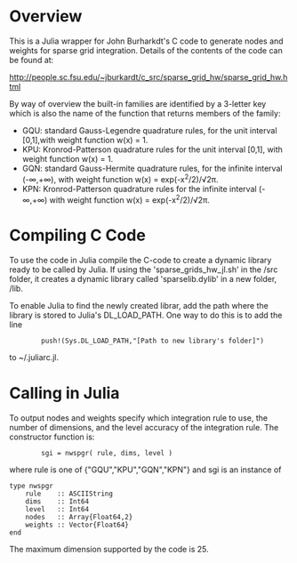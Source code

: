 # Overview

This is a Julia wrapper for John Burharkdt's C code to generate nodes and weights for sparse grid integration. Details of the contents of the code can be found at: 

http://people.sc.fsu.edu/~jburkardt/c_src/sparse_grid_hw/sparse_grid_hw.html

By way of overview the built-in families are identified by a 3-letter key which is also the name of the function that returns members of the family:

* GQU: standard Gauss-Legendre quadrature rules, for the unit interval [0,1],with weight function w(x) = 1.
* KPU: Kronrod-Patterson quadrature rules for the unit interval [0,1], with weight function w(x) = 1.
* GQN: standard Gauss-Hermite quadrature rules, for the infinite interval (-∞,+∞), with weight function w(x) = exp(-x<sup>2</sup>/2)/√2π.
* KPN: Kronrod-Patterson quadrature rules for the infinite interval (-∞,+∞) with weight function w(x) = exp(-x<sup>2</sup>/2)/√2π.

# Compiling C Code

To use the code in Julia compile the C-code to create a dynamic library ready to be called by Julia.  If using the 'sparse_grids_hw_jl.sh' in the /src folder, it creates a dynamic library called 'sparselib.dylib' in a new folder, /lib.  

To enable Julia to find the newly created librar, add the path where the library is stored to Julia's DL_LOAD_PATH. One way to do this is to add the line 
```
        push!(Sys.DL_LOAD_PATH,"[Path to new library's folder]")
```
to ~/.juliarc.jl. 

# Calling in Julia

To output nodes and weights specify which integration rule to use, the number of dimensions, and the level accuracy of the integration rule.  The constructor function is:
```
        sgi = nwspgr( rule, dims, level ) 
```
where rule is one of {"GQU","KPU","GQN","KPN"} and sgi is an instance of

```
type nwspgr
    rule 	:: ASCIIString
    dims 	:: Int64
	level	:: Int64
	nodes	:: Array{Float64,2}
	weights :: Vector{Float64}
end
```

The maximum dimension supported by the code is 25. 

